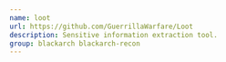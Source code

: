 ```yaml
---
name: loot
url: https://github.com/GuerrillaWarfare/Loot
description: Sensitive information extraction tool.
group: blackarch blackarch-recon
---
```

